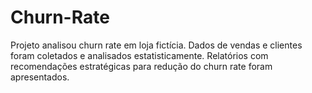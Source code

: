 # Churn-Rate
Projeto analisou churn rate em loja fictícia. Dados de vendas e clientes foram coletados e analisados estatisticamente. Relatórios com recomendações estratégicas para redução do churn rate foram apresentados.
